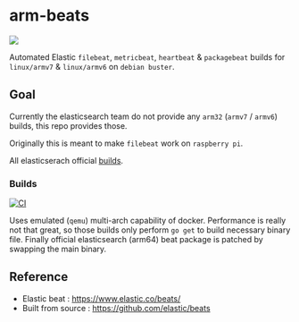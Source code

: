# arm-beats

![](https://badgen.net/github/release/vrince/arm-beats)


Automated Elastic `filebeat`, `metricbeat`, `heartbeat` & `packagebeat` builds for `linux/armv7` & `linux/armv6` on `debian buster`.

## Goal

Currently the elasticsearch team do not provide any `arm32` (`armv7` / `armv6`) builds, this repo provides those.

Originally this is meant to make `filebeat` work on `raspberry pi`.

All elasticserach official [builds](https://www.elastic.co/downloads/past-releases).

### Builds

[![CI](https://github.com/vrince/arm-beats/actions/workflows/beats.yml/badge.svg)](https://github.com/vrince/arm-beats/actions/workflows/beats.yml)

Uses emulated (`qemu`) multi-arch capability of docker. Performance is really not that great, so those builds only perform `go get` to build necessary binary file. Finally official elasticsearch (arm64) beat package is patched by swapping the main binary.

## Reference

* Elastic beat : https://www.elastic.co/beats/
* Built from source : https://github.com/elastic/beats
